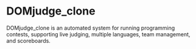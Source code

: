 # DOMjudge_clone
DOMjudge_clone is an automated system for running programming contests, supporting live judging, multiple languages, team management, and scoreboards.
